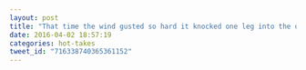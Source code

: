 ```yaml
---
layout: post
title: "That time the wind gusted so hard it knocked one leg into the other and almost tripped me on a run."
date: 2016-04-02 18:57:19
categories: hot-takes
tweet_id: "716338740365361152"
---
```



<!-- Original tweet: https://twitter.com/i/status/716338740365361152 -->